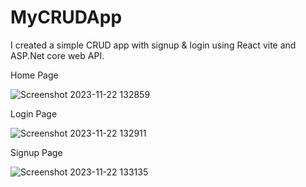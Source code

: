 # MyCRUDApp
I created a simple CRUD app with signup & login using React vite and ASP.Net core web API.

Home Page

![Screenshot 2023-11-22 132859](https://github.com/PathumLD/MyCRUDApp/assets/89245419/c2d93843-329f-4bc9-b849-f4ed94a2354b)

Login Page

![Screenshot 2023-11-22 132911](https://github.com/PathumLD/MyCRUDApp/assets/89245419/ec430da2-fd32-42c4-8348-4810869d2330)

Signup Page

![Screenshot 2023-11-22 133135](https://github.com/PathumLD/MyCRUDApp/assets/89245419/60902260-0c85-4ca0-ac80-b0042c12efd9)
